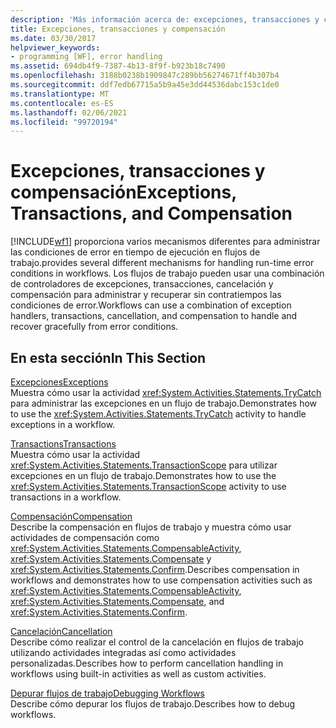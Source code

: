 ```yaml
---
description: 'Más información acerca de: excepciones, transacciones y compensación'
title: Excepciones, transacciones y compensación
ms.date: 03/30/2017
helpviewer_keywords:
- programming [WF], error handling
ms.assetid: 694db4f9-7387-4b13-8f9f-b923b18c7490
ms.openlocfilehash: 3188b0238b1909847c289bb56274671ff4b307b4
ms.sourcegitcommit: ddf7edb67715a5b9a45e3dd44536dabc153c1de0
ms.translationtype: MT
ms.contentlocale: es-ES
ms.lasthandoff: 02/06/2021
ms.locfileid: "99720194"
---
```

# <a name="exceptions-transactions-and-compensation"></a><span data-ttu-id="48ed6-103">Excepciones, transacciones y compensación</span><span class="sxs-lookup"><span data-stu-id="48ed6-103">Exceptions, Transactions, and Compensation</span></span>

[!INCLUDE[wf1](../../../includes/wf1-md.md)] <span data-ttu-id="48ed6-104">proporciona varios mecanismos diferentes para administrar las condiciones de error en tiempo de ejecución en flujos de trabajo.</span><span class="sxs-lookup"><span data-stu-id="48ed6-104">provides several different mechanisms for handling run-time error conditions in workflows.</span></span> <span data-ttu-id="48ed6-105">Los flujos de trabajo pueden usar una combinación de controladores de excepciones, transacciones, cancelación y compensación para administrar y recuperar sin contratiempos las condiciones de error.</span><span class="sxs-lookup"><span data-stu-id="48ed6-105">Workflows can use a combination of exception handlers, transactions, cancellation, and compensation to handle and recover gracefully from error conditions.</span></span>  
  
## <a name="in-this-section"></a><span data-ttu-id="48ed6-106">En esta sección</span><span class="sxs-lookup"><span data-stu-id="48ed6-106">In This Section</span></span>  

 [<span data-ttu-id="48ed6-107">Excepciones</span><span class="sxs-lookup"><span data-stu-id="48ed6-107">Exceptions</span></span>](exceptions.md)  
 <span data-ttu-id="48ed6-108">Muestra cómo usar la actividad <xref:System.Activities.Statements.TryCatch> para administrar las excepciones en un flujo de trabajo.</span><span class="sxs-lookup"><span data-stu-id="48ed6-108">Demonstrates how to use the <xref:System.Activities.Statements.TryCatch> activity to handle exceptions in a workflow.</span></span>  
  
 [<span data-ttu-id="48ed6-109">Transactions</span><span class="sxs-lookup"><span data-stu-id="48ed6-109">Transactions</span></span>](workflow-transactions.md)  
 <span data-ttu-id="48ed6-110">Muestra cómo usar la actividad <xref:System.Activities.Statements.TransactionScope> para utilizar excepciones en un flujo de trabajo.</span><span class="sxs-lookup"><span data-stu-id="48ed6-110">Demonstrates how to use the <xref:System.Activities.Statements.TransactionScope> activity to use transactions in a workflow.</span></span>  
  
 [<span data-ttu-id="48ed6-111">Compensación</span><span class="sxs-lookup"><span data-stu-id="48ed6-111">Compensation</span></span>](compensation.md)  
 <span data-ttu-id="48ed6-112">Describe la compensación en flujos de trabajo y muestra cómo usar actividades de compensación como <xref:System.Activities.Statements.CompensableActivity>, <xref:System.Activities.Statements.Compensate> y <xref:System.Activities.Statements.Confirm>.</span><span class="sxs-lookup"><span data-stu-id="48ed6-112">Describes compensation in workflows and demonstrates how to use compensation activities such as <xref:System.Activities.Statements.CompensableActivity>, <xref:System.Activities.Statements.Compensate>, and <xref:System.Activities.Statements.Confirm>.</span></span>  
  
 [<span data-ttu-id="48ed6-113">Cancelación</span><span class="sxs-lookup"><span data-stu-id="48ed6-113">Cancellation</span></span>](modeling-cancellation-behavior-in-workflows.md)  
 <span data-ttu-id="48ed6-114">Describe cómo realizar el control de la cancelación en flujos de trabajo utilizando actividades integradas así como actividades personalizadas.</span><span class="sxs-lookup"><span data-stu-id="48ed6-114">Describes how to perform cancellation handling in workflows using built-in activities as well as custom activities.</span></span>  
  
 [<span data-ttu-id="48ed6-115">Depurar flujos de trabajo</span><span class="sxs-lookup"><span data-stu-id="48ed6-115">Debugging Workflows</span></span>](debugging-workflows.md)  
 <span data-ttu-id="48ed6-116">Describe cómo depurar los flujos de trabajo.</span><span class="sxs-lookup"><span data-stu-id="48ed6-116">Describes how to debug workflows.</span></span>
